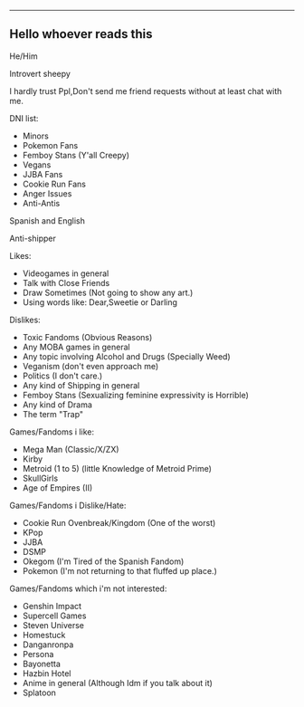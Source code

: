 ---------------
Hello whoever reads this
---------------
He/Him

Introvert sheepy

I hardly trust Ppl,Don't send me friend requests without at least chat with me.

DNI list:
- Minors
- Pokemon Fans
- Femboy Stans (Y'all Creepy)
- Vegans
- JJBA Fans
- Cookie Run Fans
- Anger Issues
- Anti-Antis 

Spanish and English

Anti-shipper

Likes:
- Videogames in general
- Talk with Close Friends
- Draw Sometimes (Not going to show any art.)
- Using words like: Dear,Sweetie or Darling

Dislikes:
- Toxic Fandoms (Obvious Reasons)
- Any MOBA games in general 
- Any topic involving Alcohol and Drugs (Specially Weed)
- Veganism (don't even approach me)
- Politics (I don't care.)
- Any kind of Shipping in general
- Femboy Stans (Sexualizing feminine expressivity is Horrible)
- Any kind of Drama 
- The term "Trap"

Games/Fandoms i like:
- Mega Man (Classic/X/ZX)
- Kirby
- Metroid (1 to 5) (little Knowledge of Metroid Prime)
- SkullGirls
- Age of Empires (II)

Games/Fandoms i Dislike/Hate:
- Cookie Run Ovenbreak/Kingdom (One of the worst)
- KPop 
- JJBA 
- DSMP 
- Okegom (I'm Tired of the Spanish Fandom)
- Pokemon (I'm not returning to that fluffed up place.)

Games/Fandoms which i'm not interested:
- Genshin Impact 
- Supercell Games 
- Steven Universe
- Homestuck
- Danganronpa
- Persona
- Bayonetta
- Hazbin Hotel 
- Anime in general (Although Idm if you talk about it)
- Splatoon

